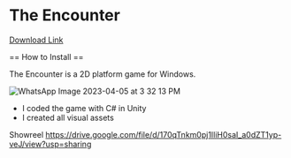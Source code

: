 # The Encounter

[Download Link](https://drive.google.com/file/d/1b1wyrZUrrtbmioPiVO0S4un3zRcPD9YQ/view?usp=sharing)

== How to Install ==

The Encounter is a 2D platform game for Windows. 

![WhatsApp Image 2023-04-05 at 3 32 13 PM](https://user-images.githubusercontent.com/114207468/230204485-eddf5428-bd4a-4143-84c7-749260402aa4.jpeg)

* I coded the game with C# in Unity
* I created all visual assets 

Showreel https://drive.google.com/file/d/170qTnkm0pj1IliH0saI_a0dZT1yp-veJ/view?usp=sharing
